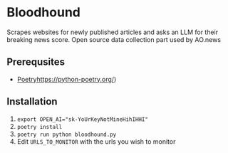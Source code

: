 # Bloodhound

Scrapes websites for newly published articles and asks an LLM for their breaking news score. Open source data collection part used by AO.news

## Prerequsites

* [Poetry](https://duckduckgo.com)https://python-poetry.org/)

## Installation

1) `export OPEN_AI="sk-YoUrKeyNotMineHihIHHI"`
2) `poetry install`
3) `poetry run python bloodhound.py`
4) Edit `URLS_TO_MONITOR` with the urls you wish to monitor